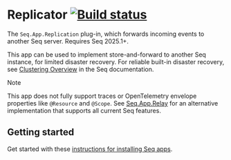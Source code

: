 # Replicator [![Build status](https://ci.appveyor.com/api/projects/status/ggbm45lhwipiwmfk/branch/dev?svg=true)](https://ci.appveyor.com/project/datalust/seq-app-replication/branch/dev)

The `Seq.App.Replication` plug-in, which forwards incoming events to another Seq server. Requires Seq 2025.1+.

This app can be used to implement store-and-forward to another Seq instance, for limited disaster recovery. For reliable built-in disaster recovery, 
see [Clustering Overview](https://docs.datalust.co/docs/clustering-overview) in the Seq documentation.

> [!NOTE]
>
> This app does not fully support traces or OpenTelemetry envelope properties like `@Resource` and `@Scope`. See [Seq.App.Relay](https://github.com/datalust/seq-app-relay) for an alternative implementation that supports all current Seq features.

## Getting started

Get started with these [instructions for installing Seq apps](https://docs.datalust.co/docs/installing-output-apps).